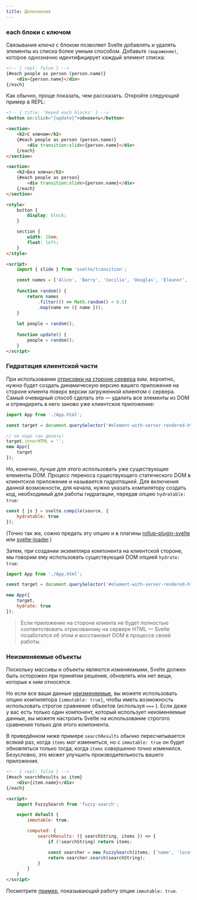 ```yaml
---
title: Дополнения
---
```



### each блоки с ключом

Связывание *ключа* с блоком позволяет Svelte добавлять и удалять элементы из списка более умным способом. Добавьте `(выражение)`, которое однозначно идентифицирует каждый элемент списка:

```html
<!-- { repl: false } -->
{#each people as person (person.name)}
	<div>{person.name}</div>
{/each}
```

Как обычно, проще показать, чем рассказать. Откройте следующий пример в REPL:

```html
<!-- { title: 'Keyed each blocks' } -->
<button on:click="{update}">обновить</button>

<section>
	<h2>С ключом</h2>
	{#each people as person (person.name)}
		<div transition:slide>{person.name}</div>
	{/each}
</section>

<section>
	<h2>Без ключа</h2>
	{#each people as person}
		<div transition:slide>{person.name}</div>
	{/each}
</section>

<style>
	button {
		display: block;
	}

	section {
		width: 10em;
		float: left;
	}
</style>

<script>
	import { slide } from 'svelte/transition';

	const names = ['Alice', 'Barry', 'Cecilia', 'Douglas', 'Eleanor', 'Felix', 'Grace', 'Horatio', 'Isabelle'];
	
	function random() {
		return names
			.filter(() => Math.random() < 0.5)
			.map(name => ({ name }));
	}
	
	let people = random();
	
	function update() {
		people = random();
	}
</script>
```


### Гидратация клиентской части

При использовании [отрисовки на стороне сервера](guide#server-side-rendering) вам, вероятно, нужно будет создать динамическую версию вашего приложения на стороне клиента *поверх* версии загруженной клиентом с сервера. Самый очевидный способ сделать это — удалить все элементы из DOM и отрендерить в него заново уже клиентское приложение:

```js
import App from './App.html';

const target = document.querySelector('#element-with-server-rendered-html');

// не надо так делать!
target.innerHTML = '';
new App({
	target
});
```

Но, конечно, лучше для этого использовать уже существующие елементы DOM. Процесс переноса существующего статического DOM в клиентское приложение и называется *гидратацией*. Для включения данной возможности, для начала, нужно указать компилятору создать код, необходимый для работы гидратации, передав опцию `hydratable: true`:

```js
const { js } = svelte.compile(source, {
	hydratable: true
});
```

(Точно так же, сожно предать эту опцию и в плагины [rollup-plugin-svelte](https://github.com/rollup/rollup-plugin-svelte) или [svelte-loader](https://github.com/sveltejs/svelte-loader).)

Затем, при создании экземпляра компонента на клиентской стороне, мы говорим ему использовать существующий DOM опцией `hydrate: true`:

```js
import App from './App.html';

const target = document.querySelector('#element-with-server-rendered-html');

new App({
	target,
	hydrate: true
});
```

> Если приложение на стороне клиента не будет полностью соответствовать отрисованому на сервере HTML — Svelte позаботится об этом и восстановит DOM в процессе своей работы.


### Неизменяемые объекты

Поскольку массивы и объекты являются *изменяемыми*, Svelte должен быть осторожен при принятии решения, обновлять или нет вещи, которые к ним относятся.

Но если все ваши данные [неизменяемые](https://en.wikipedia.org/wiki/Immutable_object), вы можете использовать опцию компилятора `{immutable: true}`, чтобы иметь возможность использовать строгое сравнение объектов (используя `===` ). Если даже у вас есть только один компонент, который использует неизменяемые данные, вы можете настроить Svelte на использование строгого сравнения только для этого компонента.

В приведённом ниже примере `searchResults` обычно пересчитывается всякий раз, когда `items` *мог* измениться, но с `immutable: true` он будет обновляться только тогда, когда `items` *совершенно точно* изменился. Безусловно, это может улучшить производительность вашего приложения.

```html
<!-- { repl: false } -->
{#each searchResults as item}
	<div>{item.name}</div>
{/each}

<script>
	import FuzzySearch from 'fuzzy-search';

	export default {
		immutable: true,

		computed: {
			searchResults: ({ searchString, items }) => {
				if (!searchString) return items;

				const searcher = new FuzzySearch(items, ['name', 'location']);
				return searcher.search(searchString);
			}
		}
	}
</script>
```

Посмотрите [пример](repl?demo=immutable), показывающий работу опции `immutable: true`.
